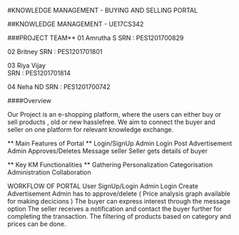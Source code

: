 #KNOWLEDGE MANAGEMENT - BUYING AND SELLING PORTAL 

##KNOWLEDGE MANAGEMENT - UE17CS342

###PROJECT TEAM** 
01 Amrutha S 
SRN : PES1201700829

02 Britney 
SRN : PES1201701801

03 Riya Vijay	
SRN : PES1201701814

04 Neha ND
SRN : PES1201700742

####Overview 

Our Project is an e-shopping platform, where the users can either buy or sell products , old or new hasslefree. 
We aim to connect the buyer and seller on one platform for relevant knowledge exchange. 

** Main Features of Portal **
Login/SignUp
Admin Login
Post Advertisement
Admin Approves/Deletes
Message seller
Seller gets details of buyer

** Key KM Functionalities **
Gathering
Personalization
Categorisation
Administration
Collaboration

WORKFLOW OF PORTAL 
User SignUp/Login
Admin Login
Create Advertisement 
Admin has to approve/delete ( Price analysis graph available for making decicions )
The buyer can express interest through the message option
The seller receives a notification and contact the buyer further for completing the transaction.
The filtering of products based on category and prices can be done.


